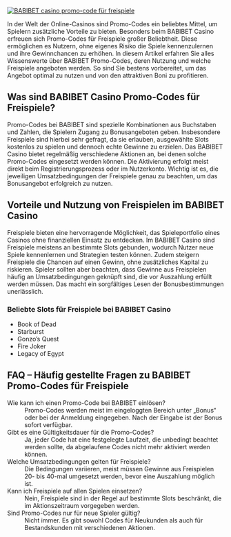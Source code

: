 [![BABIBET casino promo-code für freispiele](https://123-caf.pages.dev/gitsignup.png)](https://vrmoo.ru/Bt82HjjY)

<p>In der Welt der Online-Casinos sind Promo-Codes ein beliebtes Mittel, um Spielern zusätzliche Vorteile zu bieten. Besonders beim BABIBET Casino erfreuen sich Promo-Codes für Freispiele großer Beliebtheit. Diese ermöglichen es Nutzern, ohne eigenes Risiko die Spiele kennenzulernen und ihre Gewinnchancen zu erhöhen. In diesem Artikel erfahren Sie alles Wissenswerte über BABIBET Promo-Codes, deren Nutzung und welche Freispiele angeboten werden. So sind Sie bestens vorbereitet, um das Angebot optimal zu nutzen und von den attraktiven Boni zu profitieren.</p>  <h2>Was sind BABIBET Casino Promo-Codes für Freispiele?</h2> <p>Promo-Codes bei BABIBET sind spezielle Kombinationen aus Buchstaben und Zahlen, die Spielern Zugang zu Bonusangeboten geben. Insbesondere Freispiele sind hierbei sehr gefragt, da sie erlauben, ausgewählte Slots kostenlos zu spielen und dennoch echte Gewinne zu erzielen. Das BABIBET Casino bietet regelmäßig verschiedene Aktionen an, bei denen solche Promo-Codes eingesetzt werden können. Die Aktivierung erfolgt meist direkt beim Registrierungsprozess oder im Nutzerkonto. Wichtig ist es, die jeweiligen Umsatzbedingungen der Freispiele genau zu beachten, um das Bonusangebot erfolgreich zu nutzen.</p>  <h2>Vorteile und Nutzung von Freispielen im BABIBET Casino</h2> <p>Freispiele bieten eine hervorragende Möglichkeit, das Spieleportfolio eines Casinos ohne finanziellen Einsatz zu entdecken. Im BABIBET Casino sind Freispiele meistens an bestimmte Slots gebunden, wodurch Nutzer neue Spiele kennenlernen und Strategien testen können. Zudem steigern Freispiele die Chancen auf einen Gewinn, ohne zusätzliches Kapital zu riskieren. Spieler sollten aber beachten, dass Gewinne aus Freispielen häufig an Umsatzbedingungen geknüpft sind, die vor Auszahlung erfüllt werden müssen. Das macht ein sorgfältiges Lesen der Bonusbestimmungen unerlässlich.</p>  <h3>Beliebte Slots für Freispiele bei BABIBET Casino</h3> <ul>   <li>Book of Dead</li>   <li>Starburst</li>   <li>Gonzo’s Quest</li>   <li>Fire Joker</li>   <li>Legacy of Egypt</li> </ul>  <h2>FAQ – Häufig gestellte Fragen zu BABIBET Promo-Codes für Freispiele</h2> <dl>   <dt>Wie kann ich einen Promo-Code bei BABIBET einlösen?</dt>   <dd>Promo-Codes werden meist im eingeloggten Bereich unter „Bonus“ oder bei der Anmeldung eingegeben. Nach der Eingabe ist der Bonus sofort verfügbar.</dd>    <dt>Gibt es eine Gültigkeitsdauer für die Promo-Codes?</dt>   <dd>Ja, jeder Code hat eine festgelegte Laufzeit, die unbedingt beachtet werden sollte, da abgelaufene Codes nicht mehr aktiviert werden können.</dd>    <dt>Welche Umsatzbedingungen gelten für Freispiele?</dt>   <dd>Die Bedingungen variieren, meist müssen Gewinne aus Freispielen 20- bis 40-mal umgesetzt werden, bevor eine Auszahlung möglich ist.</dd>    <dt>Kann ich Freispiele auf allen Spielen einsetzen?</dt>   <dd>Nein, Freispiele sind in der Regel auf bestimmte Slots beschränkt, die im Aktionszeitraum vorgegeben werden.</dd>    <dt>Sind Promo-Codes nur für neue Spieler gültig?</dt>   <dd>Nicht immer. Es gibt sowohl Codes für Neukunden als auch für Bestandskunden mit verschiedenen Aktionen.</dd> </dl>